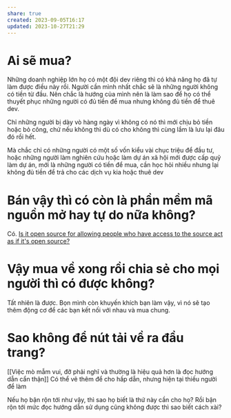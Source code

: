 ```yaml
---
share: true
created: 2023-09-05T16:17
updated: 2023-10-27T21:29
---
```


# Ai sẽ mua?
Những doanh nghiệp lớn họ có một đội dev riêng thì có khả năng họ đã tự làm được điều này rồi. Người cần mình nhất chắc sẽ là những người không có tiền từ đầu. Nên chắc là hướng của mình nên là làm sao để họ có thể thuyết phục những người có đủ tiền để mua nhưng không đủ tiền để thuê dev. 

Chỉ những người bị dày vò hàng ngày vì không có nó thì mới chịu bỏ tiền hoặc bỏ công, chứ nếu không thì dù có cho không thì cùng lắm là lưu lại đâu đó rồi hết. 

Mà chắc chỉ có những người có một số vốn kiểu vài chục triệu để đầu tư, hoặc những người làm nghiên cứu hoặc làm dự án xã hội mới được cấp quỹ làm dự án, mới là những người có tiền để mua, cần học hỏi nhiều nhưng lại không đủ tiền để trả cho các dịch vụ kia hoặc thuê dev
# Bán vậy thì có còn là phần mềm mã nguồn mở hay tự do nữa không? 
Có. [Is it open source for allowing people who have access to the source act as if it's open source?](https://opensource.stackexchange.com/q/14357/6810)

# Vậy mua về xong rồi chia sẻ cho mọi người thì có được không?
Tất nhiên là được. Bọn mình còn khuyến khích bạn làm vậy, vì nó sẽ tạo thêm động cơ để các bạn kết nối với nhau và mua chung. 

# Sao không để nút tải về ra đầu trang?
[[Việc mò mẫm vui, đỡ phải nghĩ và thường là hiệu quả hơn là đọc hướng dẫn cẩn thận]]
Có thể vẽ thêm để cho hấp dẫn, nhưng hiện tại thiếu người để làm


Nếu họ bận rộn tới như vậy, thì sao họ biết là thứ này cần cho họ? Rồi bận rộn tới mức đọc hướng dẫn sử dụng cũng không được thì sao biết cách xài?
